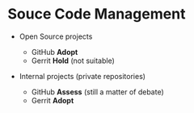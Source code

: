 # Souce Code Management

  - Open Source projects
    - GitHub **Adopt**
    - Gerrit **Hold** (not suitable)

  - Internal projects (private repositories)
    - GitHub **Assess** (still a matter of debate)
    - Gerrit **Adopt**
